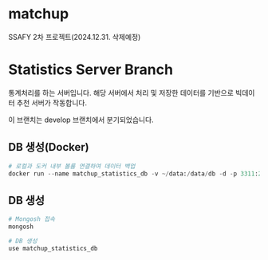 # matchup

SSAFY 2차 프로젝트(2024.12.31. 삭제예정)

# Statistics Server Branch

통계처리를 하는 서버입니다. 해당 서버에서 처리 및 저장한 데이터를 기반으로 빅데이터 추천 서버가 작동합니다.

이 브랜치는 develop 브랜치에서 분기되었습니다.

## DB 생성(Docker)

```py
# 로컬과 도커 내부 볼륨 연결하여 데이터 백업
docker run --name matchup_statistics_db -v ~/data:/data/db -d -p 3311:27017 mongo
```

## DB 생성

```py
# Mongosh 접속
mongosh

# DB 생성
use matchup_statistics_db
```
